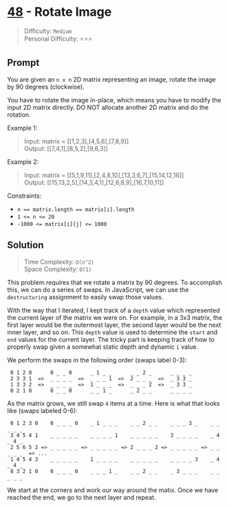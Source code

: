 # [48] - Rotate Image

> Difficulty: `Medium`\
> Personal Difficulty: ⭐️⭐️⭐️

## Prompt

You are given an `n x n` 2D matrix representing an image, rotate the image by 90
degrees (clockwise).

You have to rotate the image in-place, which means you have to modify the input
2D matrix directly. DO NOT allocate another 2D matrix and do the rotation.

Example 1:

> Input: matrix = [[1,2,3],[4,5,6],[7,8,9]]\
> Output: [[7,4,1],[8,5,2],[9,6,3]]

Example 2:

> Input: matrix = [[5,1,9,11],[2,4,8,10],[13,3,6,7],[15,14,12,16]]\
> Output: [[15,13,2,5],[14,3,4,1],[12,6,8,9],[16,7,10,11]]

Constraints:

- `n == matrix.length == matrix[i].length`
- `1 <= n <= 20`
- `-1000 <= matrix[i][j] <= 1000`

## Solution

> Time Complexity: `O(n^2)`\
> Space Complexity: `O(1)`

This problem requires that we rotate a matrix by 90 degrees. To accomplish this,
we can do a series of swaps. In JavaScript, we can use the `destructuring`
assignment to easily swap those values.

With the way that I iterated, I kept track of a `depth` value which represented
the current layer of the matrix we were on. For example, in a 3x3 matrix, the
first layer would be the outermost layer, the second layer would be the next
inner layer, and so on. This `depth` value is used to determine the `start` and
`end` values for the current layer. The tricky part is keeping track of how to
properly swap given a somewhat static depth and dynamic `i` value.

We perform the swaps in the following order (swaps label 0-3):

```text
 0 1 2 0      0 _ _ 0      _ 1 _ _      _ _ 2 _      _ _ _ _
 2 3 3 1  =>  _ _ _ _  =>  _ _ _ 1  =>  2 _ _ _  =>  _ 3 3 _
 1 3 3 2  =>  _ _ _ _  =>  1 _ _ _  =>  _ _ _ 2  =>  _ 3 3 _
 0 2 1 0      0 _ _ 0      _ _ 1 _      _ 2 _ _      _ _ _ _
```

As the matrix grows, we still swap `4` items at a time. Here is what that looks
like (swaps labeled 0-6):

```text
 0 1 2 3 0    0 _ _ _ 0    _ 1 _ _ _    _ _ 2 _ _    _ _ _ 3 _    _ _ _ _ _
 3 4 5 4 1    _ _ _ _ _    _ _ _ _ 1    _ _ _ _ _    3 _ _ _ _    _ 4 _ 4 _
 2 5 6 5 2 => _ _ _ _ _ => _ _ _ _ _ => 2 _ _ _ 2 => _ _ _ _ _ => _ _ _ _ _  => ...
 1 4 5 4 3    _ _ _ _ _    1 _ _ _ _    _ _ _ _ _    _ _ _ _ 3    _ 4 _ 4 _
 0 3 2 1 0    0 _ _ _ 0    _ _ _ 1 _    _ _ 2 _ _    _ 3 _ _ _    _ _ _ _ _
```

We start at the corners and work our way around the matix. Once we have reached
the end, we go to the next layer and repeat.

[48]: https://leetcode.com/problems/rotate-image/
